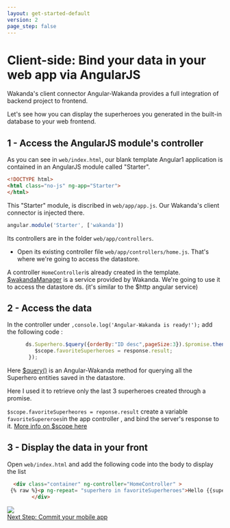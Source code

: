 ```yaml
---
layout: get-started-default
version: 2
page_step: false
---
```


# Client-side: Bind your data in your web app via AngularJS

Wakanda's client connector Angular-Wakanda provides a full integration of backend project to frontend. 

Let's see how you can display the superheroes you generated in the built-in database to your web frontend.


## 1 - Access the AngularJS module's controller

As you can see in `web/index.html`, our blank template Angular1 application is contained in an AngularJS module called "Starter".

```html
<!DOCTYPE html>
<html class="no-js" ng-app="Starter">
</html>
```

This "Starter" module, is discribed in `web/app/app.js`. Our Wakanda's client connector is injected there. 

```javascript
angular.module('Starter', ['wakanda'])
```

Its controllers are in the folder `web/app/controllers`.


- Open its existing controller file `web/app/controllers/home.js`. That's where we're going to access the datastore.

A controller `HomeController`is already created in the template.
[$wakandaManager](https://wakanda.github.io/angular-wakanda/#/doc/api-reference/wakanda-manager) is a service provided by Wakanda. We're going to use it to access the datastore ds. (it's similar to the $http angular service)

## 2 - Access the data

In the controller under `,console.log('Angular-Wakanda is ready!');` add the following code :

```javascript
      ds.Superhero.$query({orderBy:"ID desc",pageSize:3}).$promise.then(function(response) {
         $scope.favoriteSuperheroes = response.result; 
       });
```
Here [$query()](https://wakanda.github.io/angular-wakanda/#/doc/api-reference/dataclass) is an Angular-Wakanda method for querying all the Superhero entities saved in the datastore. 

Here I used it to retrieve only the last 3 superheroes created through a promise.

`$scope.favoriteSuperheores = reponse.result` create a variable `favoriteSupereroes`in the app controller , and bind the server's response to it. [More info on $scope here](https://docs.angularjs.org/guide/scope)


## 3 - Display the data in your front

Open `web/index.html` and add the following code into the body to display the list

```html
  <div class="container" ng-controller="HomeController" >
 {% raw %}<p ng-repeat= "superhero in favoriteSuperheroes">Hello {{superhero.name}} !</p> {% endraw %}
        </div>
```
<img src="../img/hww2-display-data-final.png" />

<div class="navigation-step">
  <a class="btn next-button" href="version-control.html">Next Step: Commit your mobile app <i class="icon-chevron-right"></i></a>
</div>

